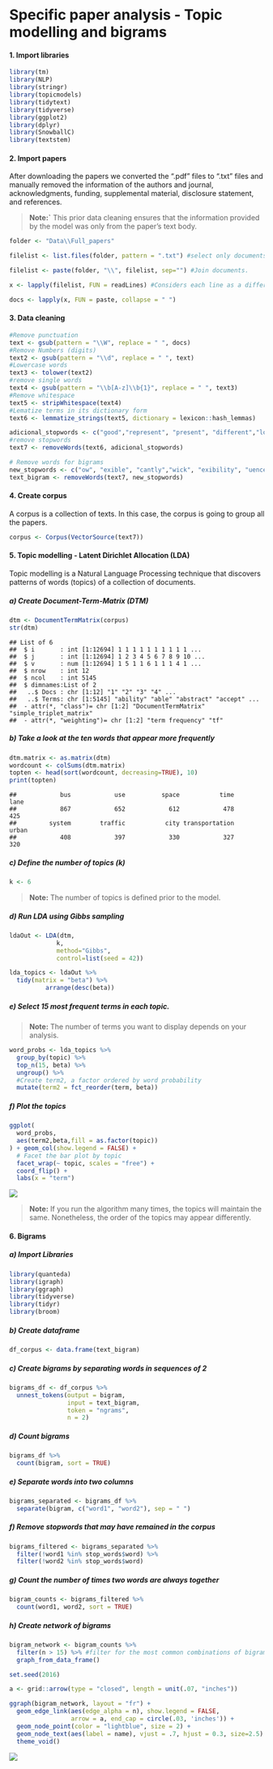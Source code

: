 Specific paper analysis - Topic modelling and bigrams
================

#### 1. Import libraries

``` r
library(tm)
library(NLP)
library(stringr)
library(topicmodels)
library(tidytext)
library(tidyverse)
library(ggplot2)
library(dplyr)
library(SnowballC)
library(textstem)
```

#### 2. Import papers

After downloading the papers we converted the “.pdf” files to “.txt”
files and manually removed the information of the authors and journal,
acknowledgments, funding, supplemental material, disclosure statement,
and references.

> **Note:\`** This prior data cleaning ensures that the information
> provided by the model was only from the paper’s text body.

``` r
folder <- "Data\\Full_papers"

filelist <- list.files(folder, pattern = ".txt") #select only documents ".txt"

filelist <- paste(folder, "\\", filelist, sep="") #Join documents.  

x <- lapply(filelist, FUN = readLines) #Considers each line as a different element (document). 

docs <- lapply(x, FUN = paste, collapse = " ")
```

#### 3. Data cleaning

``` r
#Remove punctuation
text <- gsub(pattern = "\\W", replace = " ", docs)
#Remove Numbers (digits)
text2 <- gsub(pattern = "\\d", replace = " ", text)
#Lowercase words
text3 <- tolower(text2)
#remove single words 
text4 <- gsub(pattern = "\\b[A-z]\\b{1}", replace = " ", text3) 
#Remove whitespace
text5 <- stripWhitespace(text4)
#Lematize terms in its dictionary form
text6 <- lemmatize_strings(text5, dictionary = lexicon::hash_lemmas)

adicional_stopwords <- c("good","represent", "present", "different","london", "may","datum","taipei", "numb", "much", "one", "two", "can", "fig", "will", "arm", "along", "xpj", "figure", "thus","aviv", "tel", "dsc","dscs","traf","also","study", stopwords("en"))
#remove stopwords
text7 <- removeWords(text6, adicional_stopwords)

# Remove words for bigrams
new_stopwords <- c("ow", "exible", "cantly","wick", "exibility", "uence", "uences", "ned")
text_bigram <- removeWords(text7, new_stopwords)
```

#### 4. Create corpus

A corpus is a collection of texts. In this case, the corpus is going to
group all the papers.

``` r
corpus <- Corpus(VectorSource(text7))
```

#### 5. Topic modelling - Latent Dirichlet Allocation (LDA)

Topic modelling is a Natural Language Processing technique that
discovers patterns of words (topics) of a collection of documents.

##### a) Create Document-Term-Matrix (DTM)

``` r
dtm <- DocumentTermMatrix(corpus) 
str(dtm)
```

    ## List of 6
    ##  $ i       : int [1:12694] 1 1 1 1 1 1 1 1 1 1 ...
    ##  $ j       : int [1:12694] 1 2 3 4 5 6 7 8 9 10 ...
    ##  $ v       : num [1:12694] 1 5 1 1 6 1 1 1 4 1 ...
    ##  $ nrow    : int 12
    ##  $ ncol    : int 5145
    ##  $ dimnames:List of 2
    ##   ..$ Docs : chr [1:12] "1" "2" "3" "4" ...
    ##   ..$ Terms: chr [1:5145] "ability" "able" "abstract" "accept" ...
    ##  - attr(*, "class")= chr [1:2] "DocumentTermMatrix" "simple_triplet_matrix"
    ##  - attr(*, "weighting")= chr [1:2] "term frequency" "tf"

##### b) Take a look at the ten words that appear more frequently

``` r
dtm.matrix <- as.matrix(dtm)
wordcount <- colSums(dtm.matrix)
topten <- head(sort(wordcount, decreasing=TRUE), 10)
print(topten)
```

    ##            bus            use          space           time           lane 
    ##            867            652            612            478            425 
    ##         system        traffic           city transportation          urban 
    ##            408            397            330            327            320

##### c) Define the number of topics (k)

``` r
k <- 6
```

> **Note:** The number of topics is defined prior to the model.

##### d) Run LDA using Gibbs sampling

``` r
ldaOut <- LDA(dtm,
             k, 
             method="Gibbs", 
             control=list(seed = 42)) 

lda_topics <- ldaOut %>%
  tidy(matrix = "beta") %>%
          arrange(desc(beta))
```

##### e) Select 15 most frequent terms in each topic.

> **Note:** The number of terms you want to display depends on your
> analysis.

``` r
word_probs <- lda_topics %>%
  group_by(topic) %>%
  top_n(15, beta) %>%
  ungroup() %>%
  #Create term2, a factor ordered by word probability
  mutate(term2 = fct_reorder(term, beta))
```

##### f) Plot the topics

``` r
ggplot(
  word_probs,
  aes(term2,beta,fill = as.factor(topic))
) + geom_col(show.legend = FALSE) +
  # Facet the bar plot by topic
  facet_wrap(~ topic, scales = "free") +
  coord_flip() +
  labs(x = "term")
```

![](LDA_Bigrams_Full_Papers_files/figure-gfm/unnamed-chunk-10-1.png)<!-- -->

> **Note:** If you run the algorithm many times, the topics will
> maintain the same. Nonetheless, the order of the topics may appear
> differently.

#### 6. Bigrams

##### a) Import Libraries

``` r
library(quanteda)
library(igraph)
library(ggraph)
library(tidyverse)
library(tidyr)
library(broom)
```

##### b) Create dataframe

``` r
df_corpus <- data.frame(text_bigram)
```

##### c) Create bigrams by separating words in sequences of 2

``` r
bigrams_df <- df_corpus %>%
  unnest_tokens(output = bigram,
                input = text_bigram,
                token = "ngrams",
                n = 2)
```

##### d) Count bigrams

``` r
bigrams_df %>%
  count(bigram, sort = TRUE)
```

##### e) Separate words into two columns

``` r
bigrams_separated <- bigrams_df %>%
  separate(bigram, c("word1", "word2"), sep = " ")
```

##### f) Remove stopwords that may have remained in the corpus

``` r
bigrams_filtered <- bigrams_separated %>%
  filter(!word1 %in% stop_words$word) %>%
  filter(!word2 %in% stop_words$word)
```

##### g) Count the number of times two words are always together

``` r
bigram_counts <- bigrams_filtered %>%
  count(word1, word2, sort = TRUE)
```

##### h) Create network of bigrams

``` r
bigram_network <- bigram_counts %>%
  filter(n > 15) %>% #filter for the most common combinations of bigrams that appear at least 15 times.
  graph_from_data_frame()

set.seed(2016)

a <- grid::arrow(type = "closed", length = unit(.07, "inches"))

ggraph(bigram_network, layout = "fr") +
  geom_edge_link(aes(edge_alpha = n), show.legend = FALSE,
                 arrow = a, end_cap = circle(.03, 'inches')) +
  geom_node_point(color = "lightblue", size = 2) +
  geom_node_text(aes(label = name), vjust = .7, hjust = 0.3, size=2.5) +
  theme_void()
```

![](LDA_Bigrams_Full_Papers_files/figure-gfm/unnamed-chunk-18-1.png)<!-- -->
